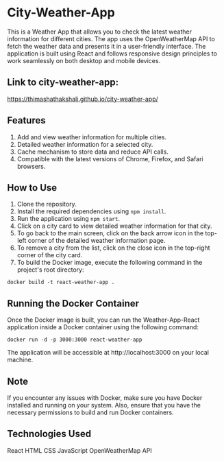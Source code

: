 # City-Weather-App

This is a Weather App that allows you to check the latest weather information for different cities. The app uses the OpenWeatherMap API to fetch the weather data and presents it in a user-friendly interface. The application is built using React and follows responsive design principles to work seamlessly on both desktop and mobile devices.

## Link to city-weather-app:
https://thimashathakshali.github.io/city-weather-app/

## Features

1. Add and view weather information for multiple cities.
2. Detailed weather information for a selected city.
3. Cache mechanism to store data and reduce API calls.
4. Compatible with the latest versions of Chrome, Firefox, and Safari browsers.

## How to Use

1. Clone the repository.
2. Install the required dependencies using `npm install`.
3. Run the application using `npm start`.
4. Click on a city card to view detailed weather information for that city.
5. To go back to the main screen, click on the back arrow icon in the top-left corner of the detailed weather information page.
6. To remove a city from the list, click on the close icon in the top-right corner of the city card.
7. To build the Docker image, execute the following command in the project's root directory:

`docker build -t react-weather-app .`

## Running the Docker Container

Once the Docker image is built, you can run the Weather-App-React application inside a Docker container using the following command:

`docker run -d -p 3000:3000 react-weather-app`

The application will be accessible at http://localhost:3000 on your local machine.

## Note

If you encounter any issues with Docker, make sure you have Docker installed and running on your system. Also, ensure that you have the necessary permissions to build and run Docker containers.

## Technologies Used

React
HTML
CSS
JavaScript
OpenWeatherMap API



